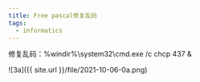 ```yaml
---
title: Free pascal修复乱码
tags:
  - informatics
---
```

修复乱码：%windir%\system32\cmd.exe /c chcp 437 &amp;<!--more-->

![3a]({{ site.url }}/file/2021-10-06-0a.png)


